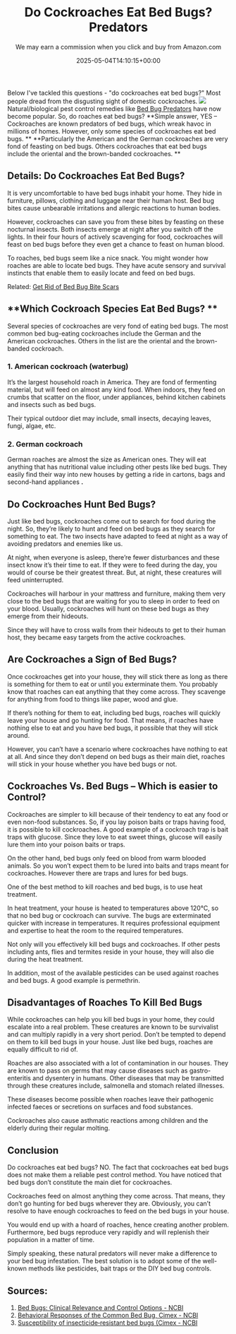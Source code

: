﻿---
author: We may earn a commission when you click and buy from Amazon.com
layout: post
title: Do Cockroaches Eat Bed Bugs? Predators
date: '2025-05-04T14:10:15+00:00'
categories:
- Bed Bugs
- Guide
- Roaches
tags: []
slug: /do-cockroaches-eat-bed-bugs/
lastmod: 2025-05-07T12:21:26+03:00
---

Below I've tackled this questions - "do cockroaches eat bed bugs?" Most people dread from the disgusting sight of domestic cockroaches.
![](/assets/img/img/)
Natural/biological pest control remedies like
[Bed Bug Predators](https://pestpolicy.com/what-eats-bed-bugs/)
have now become popular. So, do roaches eat bed bugs?
**Simple answer, YES – Cockroaches are known predators of bed bugs, which wreak havoc in millions of homes. However, only some species of cockroaches eat bed bugs. **
**Particularly the American and the German cockroaches are very fond of feasting on bed bugs. Others cockroaches that eat bed bugs include the oriental and the brown-banded cockroaches. **
## **Details: Do Cockroaches Eat Bed Bugs?**
It is very uncomfortable to have bed bugs inhabit your home. They hide in furniture, pillows, clothing and luggage near their human host. Bed bug bites cause unbearable irritations and allergic reactions to human bodies.

However, cockroaches can save you from these bites by feasting on these nocturnal insects. Both insects emerge at night after you switch off the lights. In their four hours of actively scavenging for food, cockroaches will feast on bed bugs before they even get a chance to feast on human blood.

To roaches, bed bugs seem like a nice snack. You might wonder how roaches are able to locate bed bugs. They have acute sensory and survival instincts that enable them to easily locate and feed on bed bugs.

Related:
[Get Rid of Bed Bug Bite Scars](https://pestpolicy.com/how-to-get-rid-of-bed-bug-bite-scars/)
## **Which Cockroach Species Eat Bed Bugs? **
Several species of cockroaches are very fond of eating bed bugs. The most common bed bug-eating cockroaches include the German and the American cockroaches. Others in the list are the oriental and the brown-banded cockroach.
### **1. American cockroach (waterbug)**
It’s the largest household roach in America. They are fond of fermenting material, but will feed on almost any kind food. When indoors, they feed on crumbs that scatter on the floor, under appliances, behind kitchen cabinets and insects such as bed bugs.

Their typical outdoor diet may include, small insects, decaying leaves, fungi, algae, etc.
### **2. German cockroach**
German roaches are almost the size as American ones. They will eat anything that has nutritional value including other pests like bed bugs. They easily find their way into new houses by getting a ride in cartons, bags and second-hand appliances
**.**
## **Do Cockroaches Hunt Bed Bugs?**
Just like bed bugs, cockroaches come out to search for food during the night. So, they’re likely to hunt and feed on bed bugs as they search for something to eat. The two insects have adapted to feed at night as a way of avoiding predators and enemies like us.

At night, when everyone is asleep, there’re fewer disturbances and these insect know it’s their time to eat. If they were to feed during the day, you would of course be their greatest threat. But, at night, these creatures will feed uninterrupted.

Cockroaches will harbour in your mattress and furniture, making them very close to the bed bugs that are waiting for you to sleep in order to feed on your blood. Usually, cockroaches will hunt on these bed bugs as they emerge from their hideouts.

Since they will have to cross walls from their hideouts to get to their human host, they became easy targets from the active cockroaches.
## Are Cockroaches a Sign of Bed Bugs?
Once cockroaches get into your house, they will stick there as long as there is something for them to eat or until you exterminate them. You probably know that roaches can eat anything that they come across. They scavenge for anything from food to things like paper, wood and glue.

If there’s nothing for them to eat, including bed bugs, roaches will quickly leave your house and go hunting for food. That means, if roaches have nothing else to eat and you have bed bugs, it possible that they will stick around.

However, you can’t have a scenario where cockroaches have nothing to eat at all. And since they don’t depend on bed bugs as their main diet, roaches will stick in your house whether you have bed bugs or not.
## **Cockroaches Vs. Bed Bugs – Which is easier to Control?**
Cockroaches are simpler to kill because of their tendency to eat any food or even non-food substances. So, if you lay poison baits or traps having food, it is possible to kill cockroaches. A good example of a cockroach trap is bait traps with glucose. Since they love to eat sweet things, glucose will easily lure them into your poison baits or traps.

On the other hand, bed bugs only feed on blood from warm blooded animals. So you won’t expect them to be lured into baits and traps meant for cockroaches. However there are traps and lures for bed bugs.

One of the best method to kill roaches and bed bugs, is to use heat treatment.

In heat treatment, your house is heated to temperatures above 120°C, so that no bed bug or cockroach can survive. The bugs are exterminated quicker with increase in temperatures. It requires professional equipment and expertise to heat the room to the required temperatures.

Not only will you effectively kill bed bugs and cockroaches. If other pests including ants, flies and termites reside in your house, they will also die during the heat treatment.

In addition, most of the available pesticides can be used against roaches and bed bugs. A good example is permethrin.
## **Disadvantages of Roaches To Kill Bed Bugs**
While cockroaches can help you kill bed bugs in your home, they could escalate into a real problem. These creatures are known to be survivalist and can multiply rapidly in a very short period. Don’t be tempted to depend on them to kill bed bugs in your house. Just like bed bugs, roaches are equally difficult to rid of.

Roaches are also associated with a lot of contamination in our houses. They are known to pass on germs that may cause diseases such as gastro-enteritis and dysentery in humans. Other diseases that may be transmitted through these creatures include, salmonella and stomach related illnesses.

These diseases become possible when roaches leave their pathogenic infected faeces or secretions on surfaces and food substances.

Cockroaches also cause asthmatic reactions among children and the elderly during their regular molting.
## Conclusion
Do cockroaches eat bed bugs? NO. The fact that cockroaches eat bed bugs does not make them a reliable pest control method. You have noticed that bed bugs don’t constitute the main diet for cockroaches.

Cockroaches feed on almost anything they come across. That means, they don’t go hunting for bed bugs wherever they are. Obviously, you can’t resolve to have enough cockroaches to feed on the bed bugs in your house.

You would end up with a hoard of roaches, hence creating another problem. Furthermore, bed bugs reproduce very rapidly and will replenish their population in a matter of time.

Simply speaking, these natural predators will never make a difference to your bed bug infestation. The best solution is to adopt some of the well-known methods like pesticides, bait traps or the DIY bed bug controls.
## Sources:
1. [Bed Bugs: Clinical Relevance and Control Options - NCBI](https://www.ncbi.nlm.nih.gov/pmc/articles/PMC3255965/)
2. [Behavioral Responses of the Common Bed Bug, Cimex - NCBI](https://www.ncbi.nlm.nih.gov/pmc/articles/PMC5620703/)
3. [Susceptibility of insecticide‐resistant bed bugs (Cimex - NCBI](https://www.ncbi.nlm.nih.gov/pmc/articles/PMC5518228/)